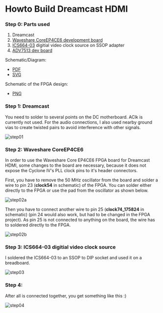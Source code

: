 # Howto Build Dreamcast HDMI

### Step 0: Parts used

1. Dreamcast
2. [Waveshare CoreEP4CE6 development board][CoreEP4CE6]
3. [ICS664-03] digitial video clock source on SSOP adapter
4. [ADV7513 dev board][ADV7513p]

Schematic/Diagram: 
- [PDF][schematics1]
- [SVG][schematics1s] 

Schematic of the FPGA design:
- [PNG][schematics2]

### Step 1: Dreamcast

You need to solder to several points on the DC motherboard. AClk is currently not used. For the audio connections, I also used nearby ground vias to create twisted pairs to avoid interference with other signals.

![step01]

### Step 2: Waveshare CoreEP4CE6

In order to use the Waveshare Core EP4CE6 FPGA board for Dreamcast HDMI, some changes to the board are necessary, because it does not expose the Cyclone IV's PLL clock pins to it's header connectors.

First, you have to remove the 50 MHz oscillator from the board and solder a wire to pin 23 (**clock54** in schematic) of the FPGA. You can solder either directly to the FPGA or use the pad from the oscillator as shown below.

![step02a]

Then you have to connect another wire to pin 25 (**clock74_175824** in schematic) (pin 24 would also work, but had to be changed in the FPGA project). As pin 25 is not connected to anything on the board, the wire has to soldered directly to the FPGA.

![step02b]

### Step 3: ICS664-03 digitial video clock source

I soldered the ICS664-03 to an SSOP to DIP socket and used it on a breadboard.

![step03] 

### Step 4: 

After all is connected together, you get something like this :)

![step04]


[step01]: https://github.com/chriz2600/DreamcastHDMI/raw/master/assets/01-VideoDACSolderingPoints.png
[step02a]: https://github.com/chriz2600/DreamcastHDMI/raw/master/assets/02-DC-clock-in.png
[step02b]: https://github.com/chriz2600/DreamcastHDMI/raw/master/assets/03-ICS-clock-in.png
[step03]: https://github.com/chriz2600/DreamcastHDMI/raw/master/assets/04-ICS664-3.png
[step04]: https://github.com/chriz2600/DreamcastHDMI/raw/master/assets/project-with-ics664.JPG

[schematics1]: https://github.com/chriz2600/DreamcastHDMI/raw/master/assets/05-DreamcastHDMI.pdf
[schematics1s]: https://rawgit.com/chriz2600/DreamcastHDMI/master/assets/05-DreamcastHDMI.svg
[schematics2]: https://github.com/chriz2600/DreamcastHDMI/raw/master/assets/06-DCxPlus-Schematic.png

[CoreEP4CE6]: http://www.waveshare.com/wiki/CoreEP4CE6
[ICS664-03]: https://github.com/chriz2600/DreamcastHDMI/raw/master/Documents/Datasheets/IDT_664-03_DST_20100514.pdf
[ADV7513p]: https://github.com/chriz2600/ADV7513
